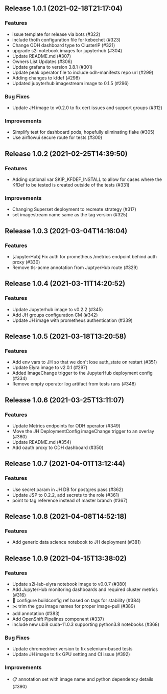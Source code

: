 ## Release 1.0.1 (2021-02-18T21:17:04)
### Features
* issue template for release via bots (#322)
* include thoth configuration file for kebechet (#323)
* Change ODH dashboard type to ClusterIP (#321)
* upgrade s2i notebook images for jupyterhub (#304)
* Update README.md (#307)
* Owners List Updates (#306)
* Update grafana to version 3.8.1 (#301)
* Update peak operator file to include odh-manifests repo url (#299)
* Adding changes to kfdef (#298)
* Updated jupyterhub imagestream image to 0.1.5 (#296)
### Bug Fixes
* Update JH image to v0.2.0 to fix cert issues and support groups (#312)
### Improvements
* Simplify test for dashboard pods, hopefully eliminating flake (#305)
* Use airflowui secure route for tests (#300)

## Release 1.0.2 (2021-02-25T14:39:50)
### Features
* Adding optional var SKIP_KFDEF_INSTALL to allow for cases where the KfDef to be tested is created outside of the tests (#331)
### Improvements
* Changing Superset deployment to recreate strategy (#317)
* set imagestream name same as the tag version (#325)

## Release 1.0.3 (2021-03-04T14:16:04)
### Features
* [JupyterHub] Fix auth for prometheus /metrics endpoint behind auth proxy (#330)
* Remove tls-acme annotation from JuptyerHub route (#329)

## Release 1.0.4 (2021-03-11T14:20:52)
### Features
* Update Jupyterhub image to v0.2.2 (#345)
* Add JH groups configuration CM (#342)
* Update JH image with prometheus authentication (#339)

## Release 1.0.5 (2021-03-18T13:20:58)
### Features
* Add env vars to JH so that we don't lose auth_state on restart (#351)
* Update Elyra image to v2.0.1 (#297)
* Added ImageChange trigger to the JupyterHub deployment config (#334)
* Remove empty operator log artifact from tests runs (#348)

## Release 1.0.6 (2021-03-25T13:11:07)
### Features
* Update Metrics endpoints for ODH operator (#349)
* Move the JH DeploymentConfig imageChange trigger to an overlay (#360)
* Update README.md (#354)
* Add oauth proxy to ODH dashboard (#350)

## Release 1.0.7 (2021-04-01T13:12:44)
### Features
* Use secret param in JH DB for postgres pass (#362)
* Update JSP to 0.2.2, add secrets to the role (#361)
* point to tag reference instead of master branch (#367)

## Release 1.0.8 (2021-04-08T14:52:18)
### Features
* Add generic data science notebook to JH deployment (#381)

## Release 1.0.9 (2021-04-15T13:38:02)
### Features
* Update s2i-lab-elyra notebook image to v0.0.7 (#380)
* Add JupyterHub monitoring dashboards and required cluster metrics (#316)
* :turtle: configure buildconfig ref based on tags for stability (#384)
* :scissors: trim the gpu image names for proper image-pull (#389)
* add annotation (#383)
* Add OpenShift Pipelines component (#337)
* include new ubi8 cuda-11.0.3 supporting python3.8 notebooks (#368)
### Bug Fixes
* Update chromedriver version to fix selenium-based tests
* Update JH image to fix GPU setting and CI issue (#392)
### Improvements
* :clipboard: annotation set with image name and python dependency details (#390)

